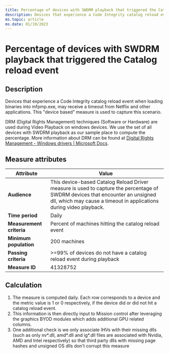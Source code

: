 ```yaml
---
title: Percentage of devices with SWDRM playback that triggered the Catalog reload event
description: Devices that experience a Code Integrity catalog reload event when loading binaries into mfpmp.exe, may receive a timeout from Netflix and other applications. This "device based" measure is used to capture this scenario.
ms.topic: article
ms.date: 01/19/2023
---
```


#  Percentage of devices with SWDRM playback that triggered the Catalog reload event

## Description

Devices that experience a Code Integrity catalog reload event when loading binaries into mfpmp.exe, may receive a timeout from Netflix and other applications. This "device based" measure is used to capture this scenario.

DRM (Digital Rights Management) techniques (Software or Hardware) are used during Video Playback on windows devices. We use the set of all devices with SWDRM playback as our sample place to compute the percentage. More information about DRM can be found at [Digital Rights Management - Windows drivers | Microsoft Docs](/windows-hardware/drivers/audio/digital-rights-management).

## Measure attributes

| Attribute | Value |
|--|--|
| **Audience** | This device-based Catalog Reload Driver measure is used to capture the percentage of SWDRM devices that encounter an unsigned dll, which may cause a timeout in applications during video playback. |
| **Time period** | Daily |
| **Measurement criteria** | Percent of machines hitting the catalog reload event |
| **Minimum population** | 200 machines |
| **Passing criteria** | >=99% of devices do not have a catalog reload event during playback|
| **Measure ID** | 41328752 |

## Calculation

1. The measure is computed daily. Each row corresponds to a device and the metric value is 1 or 0 respectively, if the device did or did not hit a catalog reload event.
2. This information is then directly input to Mission control after leveraging the graphics BYOD modules which adds additional GPU related columns.
3. One additional check is we only associate IHVs with their missing dlls (such as only nv*.dll, amd*.dll and ig*.dll files are associated with Nvidia, AMD and Intel respectively) so that third party dlls with missing page hashes and unsigned OS dlls don't corrupt this measure